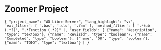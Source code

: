 # Zoomer Project

`
{
"project_name": "AO Libre Server",
"lang_highlight": "vb",
"ext_filter": [
".bas", ".cls", ".frm"
],
"method_filter": [
".*Sub (.*?)", ".*Function (.*?)"
],
"user_fields": [
{"name": "Description",
"type": "textbox"},
{"name": "Revised",
"type": "boolean"},
{"name": "Completed",
"type": "boolean"},
{"name": "OK",
"type": "boolean"},
{"name": "TODO",
"type": "textbox"}
]
}
`